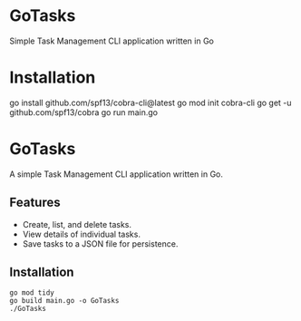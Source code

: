 # GoTasks
Simple Task Management CLI application written in Go

# Installation

go install github.com/spf13/cobra-cli@latest
go mod init cobra-cli
go get -u github.com/spf13/cobra
go run main.go


# GoTasks
A simple Task Management CLI application written in Go.

## Features
- Create, list, and delete tasks.
- View details of individual tasks.
- Save tasks to a JSON file for persistence.

## Installation
```
go mod tidy
go build main.go -o GoTasks
./GoTasks
```